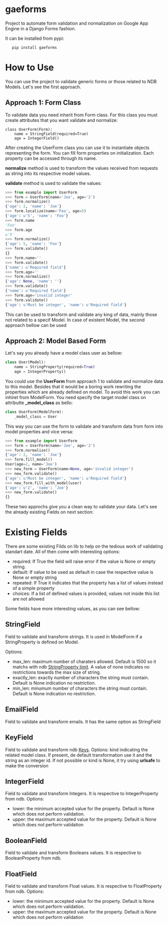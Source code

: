 gaeforms
============

Project to automate form validation and normalization on Google App Engine in a Django Forms fashion.

It can be installed from pypi:

```
   pip install gaeforms
```

# How to Use

You can use the project to validate generic forms or those related to NDB Models.
Let's see the first approach.

## Approach 1: Form Class

To validate data you need inherit from Form class. 
For this class you must create attributes that you want validate and normalize:

```pyton
class UserForm(Form):
    name = StringField(required=True)
    age = IntegerField()
```

After creating the UserForm class you can use it to instantiate objects representing the form.
You can fill form properties on initialization. Each property can be accessed through its name.

**normalize** method is used to transform the values received from requests as string into its respective model values.
 
**validate** method is used to validate the values:


```python
>>> from example import UserForm
>>> form = UserForm(name='Joe', age='2')
>>> form.normalize()
{'age': 2, 'name': 'Joe'}
>>> form.localize(name='Foo', age=5)
{'age': u'5', 'name': 'Foo'}
>>> form.name
'Foo'
>>> form.age
u'5'
>>> form.normalize()
{'age': 5, 'name': 'Foo'}
>>> form.validate()
{}
>>> form.name=''
>>> form.validate()
{'name': u'Required field'}
>>> form.age=''
>>> form.normalize()
{'age': None, 'name': ''}
>>> form.validate()
{'name': u'Required field'}
>>> form.age='invalid integer'
>>> form.validate()
{'age': u'Must be integer', 'name': u'Required field'}
```

This can be used to transform and validate any king of data, mainly those not related to a specif Model. 
In case of existent Model, the second approach bellow can be used

## Approach 2: Model Based Form

Let's say you already have a model class user as bellow:

```python
class User(Model):
    name = StringProperty(required=True)
    age = IntegerProperty()
```

You could use the **UserForm** from approach 1 to validate and normalize data to this model.
Besides that it would be a boring work rewriting the properties which are already defined on model.
To avoid this work you can inhiret from ModelForm. 
You need specify the target model class on attributte **_model_class** as bello:

```python
class UserForm(ModelForm):
    _model_class = User
```
This way you can use the form to validate and transform data from form into model properties and vice versa:

```python
>>> from example import UserForm
>>> form = UserForm(name='Joe', age='2')
>>> form.normalize()
{'age': 2, 'name': 'Joe'}
>>> form.fill_model()
User(age=2, name='Joe')
>>> new_form = UserForm(name=None, age='invalid integer')
>>> new_form.validate()
{'age': u'Must be integer', 'name': u'Required field'}
>>> new_form.fill_with_model(user)
{'age': u'2', 'name': 'Joe'}
>>> new_form.validate()
{}
```

These two approchs give you a clean way to validate your data.
Let's see the already existing Fields on next section:

# Existing Fields

There are some existing Filds on lib to help on the tedious work of validating standart date.
All of then come with interesting options:

* required: If True the field will raise error if the value is None or empty string.
* default: If value to be used as default in case the respective value is None or empty string
* repeated: If True it indicates that the property has a list of values instead of a simple property
* choices: If a list of defined values is provided, values not inside this list are not allowed

Some fields have more interesting values, as you can see bellow:

## StringField

Field to validate and transform strings. It is used in ModelForm if a StringProperty is defined on Model.

Options:

* max_len: maximum number of charaters allowed. Default is 1500 so it matchs with ndb [StringProperty limit](https://cloud.google.com/appengine/docs/python/ndb/properties). A value of none indicates no restrictions towards the max size of string.
* exactly_len: exactly number of characters the string must contain. Default is None indication no restriction.
* min_len: minumum number of characters the string must contain. Default is None indication no restriction.

## EmailField

Field to validate and transform emails. It has the same option as StringField

## KeyField

Field to validate and transform ndb [Keys](https://cloud.google.com/appengine/docs/python/ndb/entities#entity_keys).
Options: kind indicating the related model class. If present, de default transformation use it and the string as an integer id.
If not possible or kind is None, it try using **urlsafe** to make the conversion

## IntegerField

Field to validate and transform Integers. It is respective to IntegerProperty from ndb.
Options:

* lower: the minimum accepted value for the property. Default is None which does not perform validation.
* upper: the maximum accepted value for the property. Default is None which does not perform validation

## BooleanField

Field to validate and transform Booleans values. It is respective to BooleanProperty from ndb.

## FloatField

Field to validate and transform Float values. It is respective to FloatProperty from ndb.
Options:

* lower: the minimum accepted value for the property. Default is None which does not perform validation.
* upper: the maximum accepted value for the property. Default is None which does not perform validation

